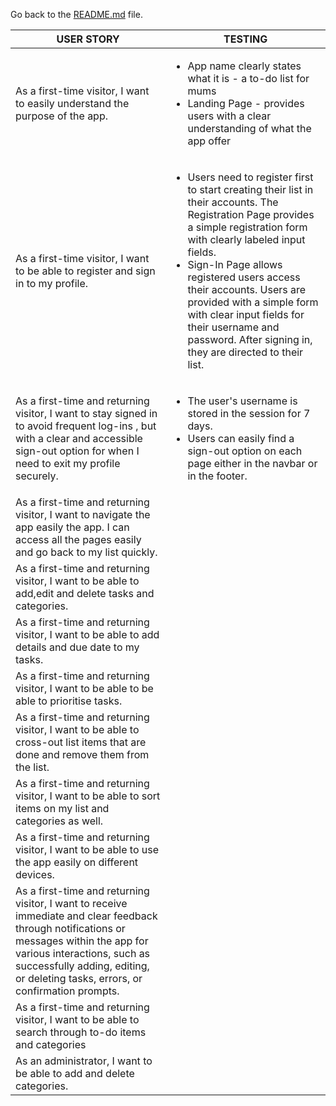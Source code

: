 Go back to the [README.md](README.md) file.

| USER STORY  |  TESTING |
|---          |---       |
| As a first-time visitor, I want to easily understand the purpose of the app. |  <ul><li> App name clearly states what it is - a to-do list for mums</li> <li> Landing Page - provides users with a clear understanding of what the app offer</li></ul>|
|As a first-time visitor, I want to be able to register and sign in to my profile. | <ul><li> Users need to register first to start creating their list in their accounts. The Registration Page provides a simple registration form with clearly labeled input fields.</li><li>Sign-In Page allows registered users access their accounts. Users are provided with a simple form with clear input fields for their username and password. After signing in, they are directed to their list.|</li></ul>
|  As a first-time and returning visitor, I want to stay signed in to avoid frequent log-ins , but with a clear and accessible sign-out option for when I need to exit my profile securely.  | <ul><li> The user's username is stored in the session for 7 days.</li><li>Users can easily find a sign-out option on each page either in the navbar or in the footer.|</li>
|  As a first-time and returning visitor, I want to navigate the app easily the app. I can access all the pages easily and go back to my list quickly.            |   |
| As a first-time and returning visitor, I want to be able to add,edit and delete tasks and categories.            |   |
| As a first-time and returning visitor, I want to be able to add details and due date to my tasks.            |   |
| As a first-time and returning visitor, I want to be able to be able to prioritise tasks.            |   |
| As a first-time and returning visitor, I want to be able to cross-out list items that are done and remove them from the list.            |   |
| As a first-time and returning visitor, I want to be able to sort items on my list and categories as well.           |   |
| As a first-time and returning visitor, I want to be able to use the app easily on different devices.            |   |
|  As a first-time and returning visitor, I want to receive immediate and clear feedback through notifications or messages within the app for various interactions, such as successfully adding, editing, or deleting tasks, errors, or confirmation prompts.           |   |
|  As a first-time and returning visitor, I want to be able to search through to-do items and categories           |   |
| As an administrator, I want to be able to add and delete categories.            |   |